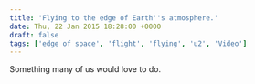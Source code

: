```yaml
---
title: 'Flying to the edge of Earth''s atmosphere.'
date: Thu, 22 Jan 2015 18:28:00 +0000
draft: false
tags: ['edge of space', 'flight', 'flying', 'u2', 'Video']
---
```


Something many of us would love to do.